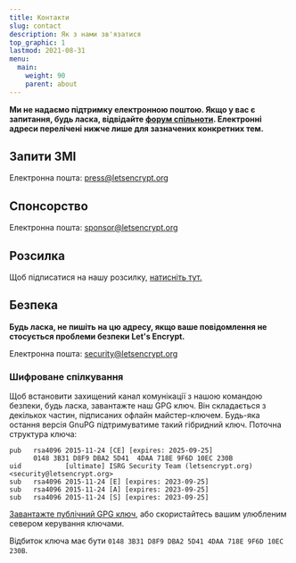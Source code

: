 ```yaml
---
title: Контакти
slug: contact
description: Як з нами зв'язатися
top_graphic: 1
lastmod: 2021-08-31
menu:
  main:
    weight: 90
    parent: about
---
```


**Ми не надаємо підтримку електронною поштою. Якщо у вас є запитання, будь ласка, відвідайте [форум спільноти](https://community.letsencrypt.org). Електронні адреси перелічені нижче лише для зазначених конкретних тем.**

## Запити ЗМІ

Електронна пошта: [press@letsencrypt.org](mailto:press@letsencrypt.org)

## Спонсорство

Електронна пошта: [sponsor@letsencrypt.org](mailto:sponsor@letsencrypt.org)

## Розсилка

Щоб підписатися на нашу розсилку, [натисніть тут.](https://outreach.abetterinternet.org/l/1011011/2023-02-16/6l51)

## Безпека

**Будь ласка, не пишіть на цю адресу, якщо ваше повідомлення не стосується проблеми безпеки Let's Encrypt.**

Електронна пошта: [security@letsencrypt.org](mailto:security@letsencrypt.org)

### Шифроване спілкування

Щоб встановити захищений канал комунікації з нашою командою безпеки, будь ласка, завантажте наш GPG ключ. Він складається з декількох частин, підписаних офлайн майстер-ключем. Будь-яка остання версія GnuPG підтримуватиме такий гібридний ключ. Поточна структура ключа:

```
pub   rsa4096 2015-11-24 [CE] [expires: 2025-09-25]
      0148 3B31 D8F9 DBA2 5D41  4DAA 718E 9F6D 10EC 230B
uid           [ultimate] ISRG Security Team (letsencrypt.org) <security@letsencrypt.org>
sub   rsa4096 2015-11-24 [E] [expires: 2023-09-25]
sub   rsa4096 2015-11-24 [A] [expires: 2023-09-25]
sub   rsa4096 2015-11-24 [S] [expires: 2023-09-25]
```

[Завантажте публічний GPG ключ](/security_letsencrypt.org-publickey.asc), або скористайтесь вашим улюбленим севером керування ключами.

Відбиток ключа має бути `0148 3B31 D8F9 DBA2 5D41 4DAA 718E 9F6D 10EC 230B`.
